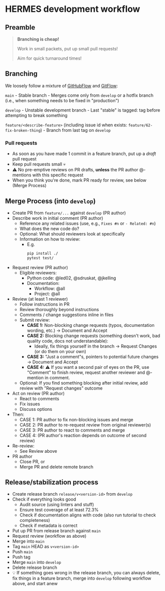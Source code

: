 # HERMES development workflow

## Preamble

> **Branching is cheap!**
>
> Work in small packets, put up small pull requests!
>
> Aim for quick turnaround times!

## Branching

We loosely follow a mixture of [GitHubFlow](https://docs.github.com/en/get-started/quickstart/github-flow) and [GitFlow](https://nvie.com/posts/a-successful-git-branching-model/):

`main`
    - Stable branch
    - Merges come only from `develop` or a hotfix branch (i.e., when something needs to be fixed in "production")

`develop`
    - Unstable development branch
    - Last "stable" is tagged: tag before attempting to break something

`feature/<describe-feature>` (including issue id when exists: `feature/62-fix-broken-thing`)
    - Branch from last tag on `develop`

### Pull requests

- As soon as you have made 1 commit in a feature branch, put up a *draft* pull request
- Keep pull requests small :skull: 
- :warning: No pre-emptive reviews on PR drafts, **unless** the PR author @-mentions with this specific request
- When you think you're done, mark PR ready for review, see below (Merge Process)

## Merge Process (into `develop`)

- Create PR from `feature/...` against `develop` (PR author)
- Describe work in initial comment (PR author)
    - Reference any related issues (use, e.g., `Fixes #n` or `- Related: #n`)
    - What does the new code do?
    - Optional: What should reviewers look at specifically
    - Information on how to review:
        - E.g.
          ```bash
          pip install ./
          pytest test/
          ```
- Request review (PR author)
    - Eligible reviewers:
        - Python code: @led02, @sdruskat, @jkelling
        - Documentation:
            - Workflow: @all
            - Project: @all
- Review (at least 1 reviewer)
    - Follow instructions in PR
    - Review thoroughly beyond instructions
    - Comments / change suggestions inline in files
    - Submit review:
        - **CASE 1:** Non-blocking change requests (typos, documentation wording, etc.) -> Document and Accept
        - **CASE 2:** Blocking change requests (something doesn't work, bad quality code, docs not understandable):
            - Ideally, fix things yourself in the branch -> Request Changes (or do them on your own)
        - **CASE 3:** "Just a comment"s, pointers to potential future changes -> Document and Accept
        - **CASE 4:** :warning: If you want a second pair of eyes on the PR, use "Comment" to finish review, request another reviewer and @-mention in comment.
    - Optional: If you find something blocking after initial review, add review with "Request changes" outcome
- Act on review (PR author)
    - React to comments
    - Fix issues
    - Discuss options
- Then:
    - CASE 1: PR author to fix non-blocking issues and merge
    - CASE 2: PR author to re-request review from original reviewer(s)
    - CASE 3: PR author to react to comments and merge
    - CASE 4: (PR author's reaction depends on outcome of second review)
- Re-review:
    - See Review above
- PR author
    - Close PR, or
    - Merge PR and delete remote branch

## Release/stabilization process

- Create release branch `release/v<version-id>` from `develop`
- Check if everything looks good
    - Audit source (using linters and stuff)
    - Ensure test coverage of at least 72.3%
    - Check if documentation aligns with code (also run tutorial to check completeness)
    - Check if metadata is correct
- Put up PR from release branch against `main`
- Request review (workflow as above)
- Merge into `main`
- Tag `main` HEAD as `v<version-id>`
- Push `main`
- Push tag
- Merge `main` into `develop`
- Delete release branch
- :bulb: If something goes wrong in the release branch, you can always delete, fix things in a feature branch, merge into `develop` following workflow above, and start anew
